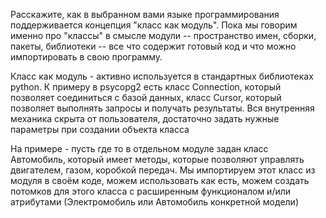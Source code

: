 Расскажите, как в выбранном вами языке программирования поддерживается концепция "класс как модуль".
Пока мы говорим именно про "классы" в смысле модули -- пространство имен, сборки, пакеты, библиотеки -- все что содержит готовый код и что можно импортировать в свою программу.

Класс как модуль - активно используется в стандартных библиотеках python. К примеру в psycopg2 есть класс Connection, который позволяет соединиться с базой данных, класс Cursor, который позволяет выполнять запросы и получать результаты. Вся внутренняя механика скрыта от пользователя, достаточно задать нужные параметры при создании объекта класса

На примере - пусть где то в отдельном модуле задан класс Автомобиль, который имеет методы, которые позволяют управлять двигателем, газом, коробкой передач. Мы импортируем этот класс из модуля в своём коде, можем использовать как есть, можем создать потомков для этого класса с расширенным функционалом и/или атрибутами (Электромобиль или Автомобиль конкретной модели)
